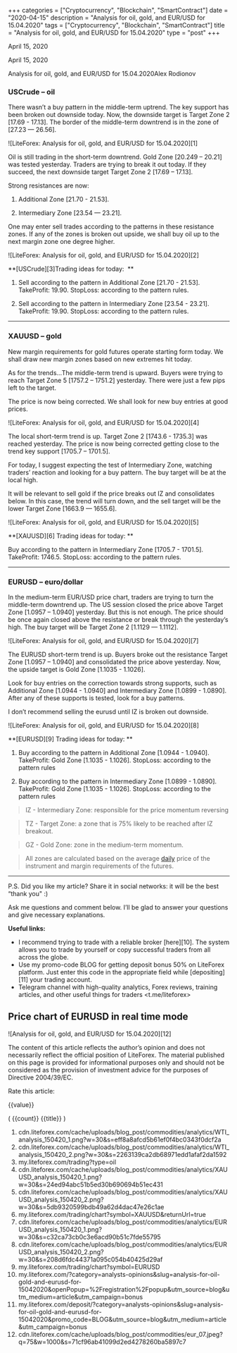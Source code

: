 +++
categories = ["Cryptocurrency", "Blockchain", "SmartContract"]
date = "2020-04-15"
description = "Analysis for oil, gold, and EUR/USD for 15.04.2020"
tags = ["Cryptocurrency", "Blockchain", "SmartContract"]
title = "Analysis for oil, gold, and EUR/USD for 15.04.2020"
type = "post"
+++

April 15, 2020

April 15, 2020

Analysis for oil, gold, and EUR/USD for 15.04.2020Alex Rodiоnov

###  **USCrude – oil**

There wasn’t a buy pattern in the middle-term uptrend. The key support
has been broken out downside today. Now, the downside target is Target
Zone 2 [17.69 - 17.13]. The border of the middle-term downtrend is in
the zone of [27.23 — 26.56].

![LiteForex: Analysis for oil, gold, and EUR/USD for 15.04.2020][1]

Oil is still trading in the short-term downtrend. Gold Zone [20.249 –
20.21] was tested yesterday. Traders are trying to break it out today.
If they succeed, the next downside target Target Zone 2 [17.69 – 17.13].

Strong resistances are now:

  1. Additional Zone [21.70 - 21.53].

  2. Intermediary Zone [23.54 — 23.21].

One may enter sell trades according to the patterns in these resistance
zones. If any of the zones is broken out upside, we shall buy oil up to
the next margin zone one degree higher.

![LiteForex: Analysis for oil, gold, and EUR/USD for 15.04.2020][2]

 **[USCrude][3]Trading ideas for today:  **

  1. Sell according to the pattern in Additional Zone [21.70 - 21.53]. TakeProfit: 19.90. StopLoss: according to the pattern rules. 

  2. Sell according to the pattern in Intermediary Zone [23.54 - 23.21]. TakeProfit: 19.90. StopLoss: according to the pattern rules. 

* * *

###  **XAUUSD – gold**

New margin requirements for gold futures operate starting form today. We
shall draw new margin zones based on new extremes hit today.

As for the trends...The middle-term trend is upward. Buyers were trying
to reach Target Zone 5 [1757.2 – 1751.2] yesterday. There were just a
few pips left to the target.

The price is now being corrected. We shall look for new buy entries at
good prices.

![LiteForex: Analysis for oil, gold, and EUR/USD for 15.04.2020][4]

The local short-term trend is up. Target Zone 2 [1743.6 - 1735.3] was
reached yesterday. The price is now being corrected getting close to the
trend key support [1705.7 – 1701.5].

For today, I suggest expecting the test of Intermediary Zone, watching
traders’ reaction and looking for a buy pattern. The buy target will be
at the local high.

It will be relevant to sell gold if the price breaks out IZ and
consolidates below. In this case, the trend will turn down, and the sell
target will be the lower Target Zone [1663.9 — 1655.6].

![LiteForex: Analysis for oil, gold, and EUR/USD for 15.04.2020][5]

 **[XAUUSD][6] Trading ideas for today: **

Buy according to the pattern in Intermediary Zone [1705.7 - 1701.5].
TakeProfit: 1746.5. StopLoss: according to the pattern rules.

* * *

###  **EURUSD – euro/dollar**

In the medium-term EUR/USD price chart, traders are trying to turn the
middle-term downtrend up. The US session closed the price above Target
Zone [1.0957 – 1.0940] yesterday. But this is not enough. The price
should be once again closed above the resistance or break through the
yesterday’s high. The buy target will be Target Zone 2 [1.1129 —
1.1112].

![LiteForex: Analysis for oil, gold, and EUR/USD for 15.04.2020][7]

The EURUSD short-term trend is up. Buyers broke out the resistance
Target Zone [1.0957 – 1.0940] and consolidated the price above
yesterday. Now, the upside target is Gold Zone [1.1035 - 1.1026].

Look for buy entries on the correction towards strong supports, such as
Additional Zone [1.0944 - 1.0940] and Intermediary Zone [1.0899 -
1.0890]. After any of these supports is tested, look for a buy patterns.

I don’t recommend selling the eurusd until IZ is broken out downside.

![LiteForex: Analysis for oil, gold, and EUR/USD for 15.04.2020][8]

 **[EURUSD][9] Trading ideas for today: **

  1. Buy according to the pattern in Additional Zone [1.0944 - 1.0940]. TakeProfit: Gold Zone [1.1035 - 1.1026]. StopLoss: according to the pattern rules

  2. Buy according to the pattern in Intermediary Zone [1.0899 - 1.0890]. TakeProfit: Gold Zone [1.1035 - 1.1026]. StopLoss: according to the pattern rules

> IZ - Intermediary Zone: responsible for the price momentum reversing

>

> TZ - Target Zone: a zone that is 75% likely to be reached after IZ
breakout.

>

> GZ - Gold Zone: zone in the medium-term momentum.

>

> All zones are calculated based on the average [daily](https://www.fintecher.org/2020/03/03/forex-trading-daily-strategy/) price of the
instrument and margin requirements of the futures.

* * *

P.S. Did you like my article? Share it in social networks: it will be
the best “thank you" :)

Ask me questions and comment below. I’ll be glad to answer your
questions and give necessary explanations.

 **Useful links:**

  * I recommend trying to trade with a reliable broker [here][10]. The system allows you to trade by yourself or copy successful traders from all across the globe.
  * Use my promo-code BLOG for getting deposit bonus 50% on LiteForex platform. Just enter this code in the appropriate field while [depositing][11] your trading account.
  * Telegram channel with high-quality analytics, Forex reviews, training articles, and other useful things for traders <t.me/liteforex>

## Price chart of EURUSD in real time mode

![Analysis for oil, gold, and EUR/USD for 15.04.2020][12]

The content of this article reflects the author’s opinion and does not
necessarily reflect the official position of LiteForex. The material
published on this page is provided for informational purposes only and
should not be considered as the provision of investment advice for the
purposes of Directive 2004/39/EC.

Rate this article:

{{value}}

( {{count}} {{title}} )

   1. cdn.liteforex.com/cache/uploads/blog_post/commodities/analytics/WTI_analysis_150420_1.png?w=30&s=eff8a8afcd5b61ef0f4bc0343f0dcf2a
   2. cdn.liteforex.com/cache/uploads/blog_post/commodities/analytics/WTI_analysis_150420_2.png?w=30&s=2263139ca2db68971edd1afaf2da1592
   3. my.liteforex.com/trading?type=oil
   4. cdn.liteforex.com/cache/uploads/blog_post/commodities/analytics/XAUUSD_analysis_150420_1.png?w=30&s=24ed94abc51b5ed30b690694b51ec431
   5. cdn.liteforex.com/cache/uploads/blog_post/commodities/analytics/XAUUSD_analysis_150420_2.png?w=30&s=5db9320599bdb49a62d4dac47e26c1ae
   6. my.liteforex.com/trading/chart?symbol=XAUUSD&returnUrl=true
   7. cdn.liteforex.com/cache/uploads/blog_post/commodities/analytics/EURUSD_analysis_150420_1.png?w=30&s=c32ca73cb0c3e6acd90b51c7fde55795
   8. cdn.liteforex.com/cache/uploads/blog_post/commodities/analytics/EURUSD_analysis_150420_2.png?w=30&s=208d6fdc44371a095c054b40425d29af
   9. my.liteforex.com/trading/chart?symbol=EURUSD
   10. my.liteforex.com/?category=analysts-opinions&slug=analysis-for-oil-gold-and-eurusd-for-15042020&openPopup=%2Fregistration%2Fpopup&utm_source=blog&utm_medium=article&utm_campaign=bonus
   11. my.liteforex.com/deposit/?category=analysts-opinions&slug=analysis-for-oil-gold-and-eurusd-for-15042020&promo_code=BLOG&utm_source=blog&utm_medium=article&utm_campaign=bonus
   12. cdn.liteforex.com/cache/uploads/blog_post/commodities/eur_07.jpeg?q=75&w=1000&s=71cf96ab41099d2ed4278260ba5897c7